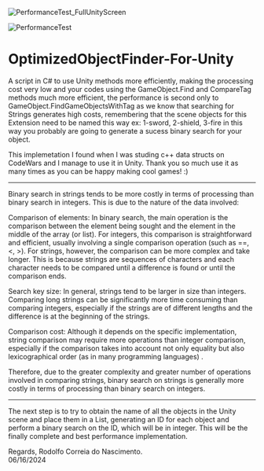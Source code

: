 ![PerformanceTest_FullUnityScreen](https://github.com/RodolfoCorreiaNascimento/OptimizedObjectFinder-For-Unity/assets/64981849/dde91652-90e4-4f21-ba48-70545506c47b)


![PerformanceTest](https://github.com/RodolfoCorreiaNascimento/OptimizedObjectFinder-For-Unity/assets/64981849/e777fd1b-1697-463c-bcb7-6a2f4da7d1b2)


# OptimizedObjectFinder-For-Unity
A script in C# to use Unity methods more efficiently, making the processing cost very low and your codes using the GameObject.Find and CompareTag methods much more efficient, the performance is second only to GameObject.FindGameObjectsWithTag as we know that searching for Strings generates high costs, remembering that the scene objects for this Extension need to be named this way ex: 1-sword, 2-shield, 3-fire in this way you probably are going to generate a sucess binary search for your object.

This implemetation I found when I was studing c++ data structs on CodeWars and I manage to use it in Unity. Thank you so much use it as many times as you can be happy making cool games! :)

-----------------------------------------------------------------------------------------------------------------------------------------------------------------------------------------------------------------------------------------------------
Binary search in strings tends to be more costly in terms of processing than binary search in integers. This is due to the nature of the data involved:

Comparison of elements: In binary search, the main operation is the comparison between the element being sought and the element in the middle of the array (or list). For integers, this comparison is straightforward and efficient, usually involving a single comparison operation (such as ==, <, >). For strings, however, the comparison can be more complex and take longer. This is because strings are sequences of characters and each character needs to be compared until a difference is found or until the comparison ends.

Search key size: In general, strings tend to be larger in size than integers. Comparing long strings can be significantly more time consuming than comparing integers, especially if the strings are of different lengths and the difference is at the beginning of the strings.

Comparison cost: Although it depends on the specific implementation, string comparison may require more operations than integer comparison, especially if the comparison takes into account not only equality but also lexicographical order (as in many programming languages) .

Therefore, due to the greater complexity and greater number of operations involved in comparing strings, binary search on strings is generally more costly in terms of processing than binary search on integers.

-----------------------------------------------------------------------------------------------------------------------------------------------------------------------------------------------------------------------------------------------------
The next step is to try to obtain the name of all the objects in the Unity scene and place them in a List, generating an ID for each object and perform a binary search on the ID, which will be in integer. This will be the finally complete and best performance implementation.

Regards, Rodolfo Correia do Nascimento.  
06/16/2024
